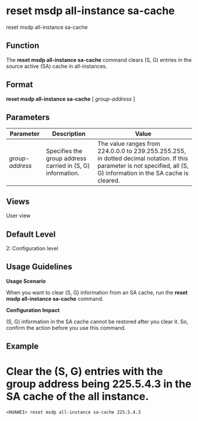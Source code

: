 reset msdp all-instance sa-cache
================================

reset msdp all-instance sa-cache

Function
--------



The **reset msdp all-instance sa-cache** command clears (S, G) entries in the source active (SA) cache in all-instances.




Format
------

**reset msdp all-instance sa-cache** [ *group-address* ]


Parameters
----------

| Parameter | Description | Value |
| --- | --- | --- |
| *group-address* | Specifies the group address carried in (S, G) information. | The value ranges from 224.0.0.0 to 239.255.255.255, in dotted decimal notation. If this parameter is not specified, all (S, G) information in the SA cache is cleared. |



Views
-----

User view


Default Level
-------------

2: Configuration level


Usage Guidelines
----------------

**Usage Scenario**

When you want to clear (S, G) information from an SA cache, run the **reset msdp all-instance sa-cache** command.

**Configuration Impact**

(S, G) information in the SA cache cannot be restored after you clear it. So, confirm the action before you use this command.


Example
-------

# Clear the (S, G) entries with the group address being 225.5.4.3 in the SA cache of the all instance.
```
<HUAWEI> reset msdp all-instance sa-cache 225.5.4.3

```